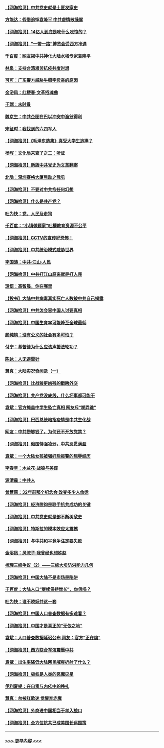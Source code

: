 #### [【网海拾贝】中共党史就是土匪发家史](../pages/nsc993/n12976478.md?t=05271702) 
#### [方能达：假借追悼袁隆平 中共虚情散臊腥](../pages/nsc993/n12976396.md?t=05271702) 
#### [【网海拾贝】14亿人到底是吃什么吃饱的？](../pages/nsc993/n12974125.md?t=05271702) 
#### [【网海拾贝】“一带一路”博览会受西方冷遇](../pages/nsc993/n12971787.md?t=05271702) 
#### [千百度：网友揭中共神化大陆水稻专家袁隆平](../pages/nsc993/n12971733.md?t=05271702) 
#### [林泉：支持台湾艰苦抗疫共度时艰](../pages/nsc993/n12971350.md?t=05271702) 
#### [可可：广东警方威胁牛腾宇母亲的原因](../pages/nsc993/n12971100.md?t=05271702) 
#### [金浴凤：红楼春·文革招魂曲](../pages/nsc993/n12970354.md?t=05271702) 
#### [千瑞：末时景](../pages/nsc993/n12970337.md?t=05271702) 
#### [魏京生：中共企图在巴以冲突中渔翁得利](../pages/nsc993/n12970286.md?t=05271702) 
#### [宋征时：我找到的六四军人](../pages/nsc993/n12970213.md?t=05271702) 
#### [【网海拾贝】《毛泽东选集》真受大学生追捧？](../pages/nsc993/n12968779.md?t=05271702) 
#### [杨晖：文化局来查了之二：听证](../pages/nsc993/n12966528.md?t=05271702) 
#### [【网海拾贝】新版中共党史为文革翻案](../pages/nsc993/n12967526.md?t=05271702) 
#### [北隐：深圳赛格大厦晃动之我见](../pages/nsc993/n12967393.md?t=05271702) 
#### [【网海拾贝】不要对中共抱任何幻想](../pages/nsc993/n12965222.md?t=05271702) 
#### [【网海拾贝】什么是共产党？](../pages/nsc993/n12962781.md?t=05271702) 
#### [吐为快：党、人民及走狗](../pages/nsc993/n12962747.md?t=05271702) 
#### [千百度：“小镇做题家”吐槽教育资源不公平](../pages/nsc993/n12962705.md?t=05271702) 
#### [【网海拾贝】CCTV的宣传好恐怖！](../pages/nsc993/n12959984.md?t=05271702) 
#### [【网海拾贝】中共统治模式威胁世界](../pages/nsc993/n12957622.md?t=05271702) 
#### [李国涛：中共‧江山‧人民](../pages/nsc993/n12957502.md?t=05271702) 
#### [【网海拾贝】中共打江山原来就是打人民](../pages/nsc993/n12954345.md?t=05271702) 
#### [理悟：高智晟，你在哪里](../pages/nsc993/n12953115.md?t=05271702) 
#### [【投书】大陆中共病毒真实死亡人数被中共自己揭露](../pages/nsc993/n12953050.md?t=05271702) 
#### [【网海拾贝】中共怎会容中国人讨要真相](../pages/nsc993/n12952161.md?t=05271702) 
#### [【网海拾贝】中国生育率可能降至全球最低](../pages/nsc993/n12948793.md?t=05271702) 
#### [颜纯钩：没有公义的社会有多可怕？](../pages/nsc993/n12947626.md?t=05271702) 
#### [付宁：基督徒为什么应该声援法轮功？](../pages/nsc993/n12947233.md?t=05271702) 
#### [陈达：人无避雷针](../pages/nsc993/n12947098.md?t=05271702) 
#### [慧真：大陆实况奇闻录（一）](../pages/nsc993/n12945811.md?t=05271702) 
#### [【网海拾贝】比战狼更凶残的戳瞎外交](../pages/nsc993/n12945717.md?t=05271702) 
#### [【网海拾贝】共产党没底线，什么坏事都可能干](../pages/nsc993/n12942090.md?t=05271702) 
#### [袁斌：官方掩盖中学生坠亡真相 网友斥“糊弄谁”](../pages/nsc993/n12942029.md?t=05271702) 
#### [【网海拾贝】巴西总统暗指疫情是中共生化战](../pages/nsc993/n12938999.md?t=05271702) 
#### [网友：中共捞够钱了，为何还不开放党禁？](../pages/nsc993/n12938952.md?t=05271702) 
#### [【网海拾贝】俄国恃强凌弱，中共恶贯满盈](../pages/nsc993/n12936626.md?t=05271702) 
#### [袁斌：一个大陆女孩被强奸后报警的屈辱经历](../pages/nsc993/n12936547.md?t=05271702) 
#### [李春草：木兰花·战狼与美谍](../pages/nsc993/n12935995.md?t=05271702) 
#### [源清晨：中共人](../pages/nsc993/n12935589.md?t=05271702) 
#### [曾慧燕：32年前那个纪念会 改变多少人命运](../pages/nsc993/n12934233.md?t=05271702) 
#### [【网海拾贝】经济脱钩是联手抗共成功的关键](../pages/nsc993/n12934176.md?t=05271702) 
#### [【网海拾贝】中共党史就是部不断树敌史](../pages/nsc993/n12932844.md?t=05271702) 
#### [【网海拾贝】特斯拉的模本效应太震撼](../pages/nsc993/n12925626.md?t=05271702) 
#### [【网海拾贝】与中共和平竞争注定要失败](../pages/nsc993/n12923326.md?t=05271702) 
#### [金浴凤：风流子‧我曾经也想姓赵](../pages/nsc993/n12920911.md?t=05271702) 
#### [梳理三峡争议（2）——三峡大坝防洪能力几何](../pages/nsc993/n12920173.md?t=05271702) 
#### [【网海拾贝】中国大陆不是市场是陷阱](../pages/nsc993/n12920143.md?t=05271702) 
#### [千百度：大陆人口“继续保持增长”，你信吗？](../pages/nsc993/n12918946.md?t=05271702) 
#### [吐为快：谁不晓妖共这一套](../pages/nsc993/n12918941.md?t=05271702) 
#### [【网海拾贝】中国人口普查数据有多难看？](../pages/nsc993/n12917822.md?t=05271702) 
#### [【网海拾贝】中国才是真正的“无依之地”](../pages/nsc993/n12915845.md?t=05271702) 
#### [袁斌：人口普查数据延迟公布 网友：官方“正在编”](../pages/nsc993/n12915748.md?t=05271702) 
#### [【网海拾贝】西方联合军演震慑中共](../pages/nsc993/n12913466.md?t=05271702) 
#### [袁斌：出生率降低大陆网民喊爽折射了什么？](../pages/nsc993/n12913365.md?t=05271702) 
#### [【网海拾贝】极权是人类的恶魔灾星](../pages/nsc993/n12910697.md?t=05271702) 
#### [伊利夏提：在自责与内疚中的挣扎](../pages/nsc993/n12910493.md?t=05271702) 
#### [慧真：勿被红歌迷 觉醒弃赤魔](../pages/nsc993/n12910485.md?t=05271702) 
#### [【网海拾贝】外商进中国相当于羊入狼口](../pages/nsc993/n12908274.md?t=05271702) 
#### [【网海拾贝】全方位抗共已成美国长远国策](../pages/nsc993/n12906878.md?t=05271702) 

----
#### [ >>> 更早内容 <<< ](../indexes/nsc993-earlier.md)
